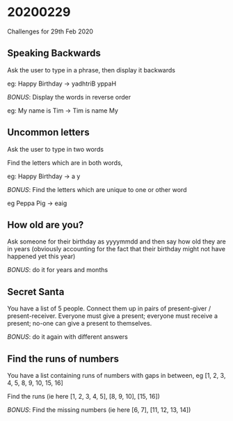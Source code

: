 # 20200229
Challenges for 29th Feb 2020

## Speaking Backwards

Ask the user to type in a phrase, then display it backwards

eg: Happy Birthday -> yadhtriB yppaH

*BONUS*: Display the words in reverse order

eg: My name is Tim -> Tim is name My


## Uncommon letters

Ask the user to type in two words

Find the letters which are in both words,

eg: Happy Birthday -> a y

*BONUS*: Find the letters which are unique to one or other word

eg Peppa Pig -> eaig


## How old are you?

Ask someone for their birthday as yyyymmdd and then say how old they are in years
(obviously accounting for the fact that their birthday might not have happened
yet this year)

*BONUS*: do it for years and months


## Secret Santa

You have a list of 5 people. Connect them up in pairs of present-giver / present-receiver.
Everyone must give a present; everyone must receive a present; no-one can give a present
to themselves.

*BONUS*: do it again with different answers


## Find the runs of numbers

You have a list containing runs of numbers with gaps in between, eg
[1, 2, 3, 4, 5, 8, 9, 10, 15, 16]

Find the runs (ie here [1, 2, 3, 4, 5], [8, 9, 10], [15, 16])

*BONUS*: Find the missing numbers (ie here [6, 7], [11, 12, 13, 14])

